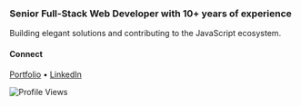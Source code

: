 ### Senior Full-Stack Web Developer with 10+ years of experience

Building elegant solutions and contributing to the JavaScript ecosystem.

#### Connect
[Portfolio](https://jozefini.com) •
[LinkedIn](https://www.linkedin.com/in/jozefini)

![Profile Views](https://komarev.com/ghpvc/?username=jozefini&color=green&style=flat)
